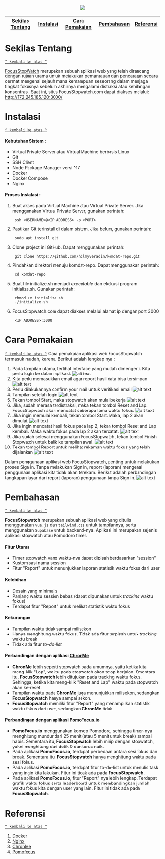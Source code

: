 <h1 align="center"><img src="img/logoo.png"></h1>

[Sekilas Tentang](#sekilas-tentang) | [Instalasi](#instalasi) | [Cara Pemakaian](#cara-pemakaian) | [Pembahasan](#pembahasan) | [Referensi](#referensi)
:---:|:---:|:---:|:---:|:---:



# Sekilas Tentang
[`^ kembali ke atas ^`](#)

[FocusStopWatch](https://github.com/hilmyveradin/focusstopwatch-vue) merupakan sebuah aplikasi web yang telah dirancang dengan tujuan utama untuk melakukan pemantauan dan pencatatan secara cermat mengenai sejauh mana kemampuan seseorang dalam menjaga tingkat fokusnya sebelum akhirnya mengalami distraksi atau kehilangan konsentrasi. Saat ini, situs FocusStopwatch.com dapat diakses melalui: http://172.245.185.120:3000/

# Instalasi
[`^ kembali ke atas ^`](#)

#### Kebutuhan Sistem :
- Virtual Private Server atau Virtual Machine berbasis Linux
- Git
- SSH Client
- Node Package Manager versi ^17
- Docker
- Docker Compose
- Nginx

#### Proses Instalasi :
1. Buat akses pada Virtual Machine atau Virtual Private Server. Jika menggunakan Virtual Private Server, gunakan perintah:
    ```
     ssh <USERNAME>@<IP ADDRESS> -p <PORT>
    ```
2. Pastikan Git terinstall di dalam sistem. Jika belum, gunakan perintah:
    ```
     sudo apt install git
    ```
3. Clone project ini GitHub. Dapat menggunakan perintah:
    ```
     git clone https://github.com/hilmyveradin/komdat-repo.git
    ```
4. Pindahkan direktori menuju komdat-repo. Dapat menggunakan perintah:
    ```
     cd komdat-repo
    ```
5. Buat file initialize.sh menjadi _executable_ dan ekekusi program initialize.sh. Gunakan perintah:
    ```
     chmod +x initialize.sh
     ./initialize.sh
    ```
6. FocusStopwatch.com dapat diakses melalui alamat ip dengan port 3000
    ```
     <IP ADDRESS>:3000
    ```


# Cara Pemakaian
[`^ kembali ke atas ^`](#)
Cara pemakaian aplikasi web FocusStopwatch termasuk mudah, karena. Berikut adalah lengkap nya : 
   1. Pada tampilan utama, terlihat interface yang mudah dimengerti. Kita perlu login ke dalam aplikasi.
      ![alt text](img/1homepage.png)
   2.  Kita perlu memasukkan email agar report hasil data bisa tersimpan
      ![alt text](img/2sendemail.png)
   3. Perlu dilakukannya confirm your mail untuk verifikasi email
      ![alt text](img/3email.png)
   4. Tampilan setelah login
      ![alt text](img/4signin.png)
   5. Tekan tombol Start, maka stopwatch akan mulai bekerja
      ![alt text](img/5start.png)
   6. Jika, sudah merasa terdistraksi, maka tekan tombol Reset and Lap. FocusStopwach akan mencatat seberapa lama waktu fokus.
       ![alt text](img/6reset.png)
   7. Jika ingin memulai kembali, tekan tombol Start. Maka, lap 2 akan dimulai.
       ![alt text](img/7startagain.png)
   8. Jika ingin mencatat hasil fokus pada lap 2, tekan tombol Reset and Lap kembali. Maka waktu fokus pada lap 2 akan tercatat.
       ![alt text](img/8resetagain.png)
   9. Jika sudah selesai menggunakan FocusStopwatch, tekan tombol Finish Stopwatch untuk balik ke tampilan awal.
       ![alt text](img/9stop.png)
   10. Tekan tombol Report untuk melihat rekaman waktu fokus yang telah dijalankan
       ![alt text](img/10reportIn.png)

Dalam penggunaan aplikasi web FocusStopwatch, penting untuk melakukan proses Sign in. Tanpa melakukan Sign in, report (laporan) mengenai penggunaan aplikasi kita tidak akan terekam. Berikut adalah perbandingan tangkapan layar dari report (laporan) penggunaan tanpa Sign in.
   ![alt text](img/11reportOut.png)


# Pembahasan
[`^ kembali ke atas ^`](#)

**FocusStopwatch** merupakan sebuah aplikasi web yang ditulis menggunakan `vue.js` dan `tailwind.css` untuk tampilannya, serta menggunakan `Supabase` untuk backend-nya. Aplikasi ini merupakan sejenis aplikasi stopwatch atau Pomodoro timer.

#### Fitur Utama

- Timer stopwatch yang waktu-nya dapat dipisah berdasarkan "session"
- Kustomisasi nama session
- Fitur "Report" untuk menunjukkan laporan statistik waktu fokus dari user

#### Kelebihan

- Desain yang minimalis
- Panjang waktu session bebas (dapat digunakan untuk *tracking* waktu fokus)
- Terdapat fitur "Report" untuk melihat statistik waktu fokus

#### Kekurangan

- Tampilan waktu tidak sampai milisekon
- Hanya menghitung waktu fokus. Tidak ada fitur terpisah untuk *tracking* waktu break
- Tidak ada fitur *to-do-list*

#### Perbandingan dengan aplikasi [**ChronMe**](http://online-stopwatch.chronme.com/)

- **ChronMe** lebih seperti stopwatch pada umumnya, yaitu ketika kita meng-klik "Lap", waktu pada stopwatch akan tetap berjalan. Smentara itu, **FocusStopwatch** lebih ditujukan pada tracking waktu fokus. Sehingga, ketika kita meng-klik "Reset and Lap", waktu pada stopwatch akan ke-reset.
- Tampilan waktu pada **ChronMe** juga menunjukkan milisekon, sedangkan **FocusStopwatch** hanya sampai sekon.
- **FocusStopwatch** memiliki fitur "Report" yang menampilkan statistik waktu fokus dari user, sedangkan **ChronMe** tidak.

#### Perbandingan dengan aplikasi [**PomoFocus.io**](https://pomofocus.io/)

- **PomoFocus.io** menggunakan konsep Pomodoro, sehingga timer-nya menghitung mundur dari 25 menit (atau 5 menit untuk break) sampai habis. Sementara itu, **FocusStopwatch** lebih mirip dengan stopwatch, yakni menghitung dari detik 0 dan terus naik.
- Pada aplikasi **PomoFocus.io**, terdapat perbedaan antara sesi fokus dan break. Sementara itu, **FocusStopwatch** hanya menghitung waktu pada sesi fokus.
- Pada aplikasi **PomoFocus.io**, terdapat fitur to-do-list untuk menulis task yang ingin kita lakukan. Fitur ini tidak ada pada **FocusStopwatch**.
- Pada aplikasi **PomoFocus.io**, fitur "Report" nya lebih lengkap. Terdapat grafik waktu fokus serta leaderboard untuk membandingkan jumlah waktu fokus kita dengan user yang lain. Fitur ini tidak ada pada **FocusStopwatch**.


# Referensi
[`^ kembali ke atas ^`](#)

1. [Docker](https://www.docker.com/)
2. [Nginx](https://www.nginx.com/)
3. [ChronMe](http://online-stopwatch.chronme.com/)
4. [Pomofocus](https://pomofocus.io/)
